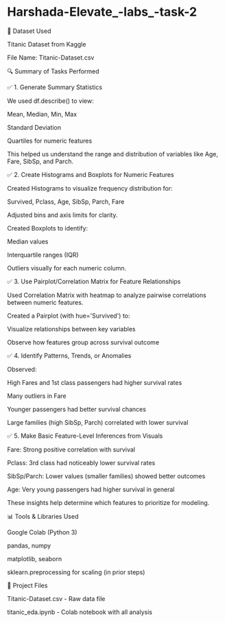 # Harshada-Elevate_-labs_-task-2
📁 Dataset Used

Titanic Dataset from Kaggle

File Name: Titanic-Dataset.csv

🔍 Summary of Tasks Performed

✅ 1. Generate Summary Statistics

We used df.describe() to view:

Mean, Median, Min, Max

Standard Deviation

Quartiles for numeric features

This helped us understand the range and distribution of variables like Age, Fare, SibSp, and Parch.

✅ 2. Create Histograms and Boxplots for Numeric Features

Created Histograms to visualize frequency distribution for:

Survived, Pclass, Age, SibSp, Parch, Fare

Adjusted bins and axis limits for clarity.

Created Boxplots to identify:

Median values

Interquartile ranges (IQR)

Outliers visually for each numeric column.

✅ 3. Use Pairplot/Correlation Matrix for Feature Relationships

Used Correlation Matrix with heatmap to analyze pairwise correlations between numeric features.

Created a Pairplot (with hue='Survived') to:

Visualize relationships between key variables

Observe how features group across survival outcome

✅ 4. Identify Patterns, Trends, or Anomalies

Observed:

High Fares and 1st class passengers had higher survival rates

Many outliers in Fare

Younger passengers had better survival chances

Large families (high SibSp, Parch) correlated with lower survival

✅ 5. Make Basic Feature-Level Inferences from Visuals

Fare: Strong positive correlation with survival

Pclass: 3rd class had noticeably lower survival rates

SibSp/Parch: Lower values (smaller families) showed better outcomes

Age: Very young passengers had higher survival in general

These insights help determine which features to prioritize for modeling.

📊 Tools & Libraries Used

Google Colab (Python 3)

pandas, numpy

matplotlib, seaborn

sklearn.preprocessing for scaling (in prior steps)

📂 Project Files

Titanic-Dataset.csv - Raw data file

titanic_eda.ipynb - Colab notebook with all analysis

